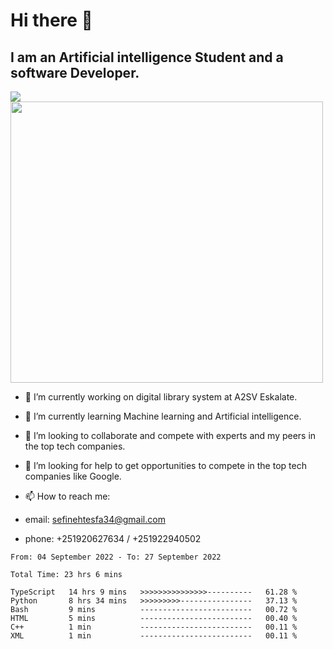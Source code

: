 # Hi there 👋
## I am an Artificial intelligence Student and a software Developer.
<img src = "https://github-readme-stats.vercel.app/api?username=sefinehtesfa34&&show_icons=true&title_color=ffffff&icon_color=bb2acf&text_color=daf7dc&bg_color=151515"/>
<img src="https://wakatime.com/share/@sefinehtesfa34/ae9674e3-b462-4438-9120-52fc3d0ffbbb.png" width ="500" height = "450"/>

- 🔭 I’m currently working on digital library system at A2SV Eskalate.
- 🌱 I’m currently learning Machine learning and Artificial intelligence.
- 👯 I’m looking to collaborate and compete with experts and my peers in the top tech companies.
- 🤔 I’m looking for help to get opportunities to compete in the top tech companies like Google.

- 📫 How to reach me: 
- email: sefinehtesfa34@gmail.com
- phone: +251920627634 / +251922940502
<!--START_SECTION:waka-->

```text
From: 04 September 2022 - To: 27 September 2022

Total Time: 23 hrs 6 mins

TypeScript   14 hrs 9 mins   >>>>>>>>>>>>>>>----------   61.28 %
Python       8 hrs 34 mins   >>>>>>>>>----------------   37.13 %
Bash         9 mins          -------------------------   00.72 %
HTML         5 mins          -------------------------   00.40 %
C++          1 min           -------------------------   00.11 %
XML          1 min           -------------------------   00.11 %
```

<!--END_SECTION:waka-->
